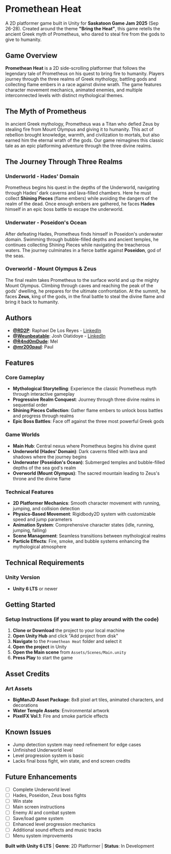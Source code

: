 # Promethean Heat

A 2D platformer game built in Unity for **Saskatoon Game Jam 2025** (Sep 26-28). Created around the theme **"Bring the Heat"**, this game retells the ancient Greek myth of Prometheus, who dared to steal fire from the gods to give to humanity.

## Game Overview

**Promethean Heat** is a 2D side-scrolling platformer that follows the legendary tale of Prometheus on his quest to bring fire to humanity. Players journey through the three realms of Greek mythology, battling gods and collecting flame embers in a race against divine wrath. The game features character movement mechanics, animated enemies, and multiple interconnected levels with distinct mythological themes.

## The Myth of Prometheus

In ancient Greek mythology, Prometheus was a Titan who defied Zeus by stealing fire from Mount Olympus and giving it to humanity. This act of rebellion brought knowledge, warmth, and civilization to mortals, but also earned him the eternal wrath of the gods. Our game reimagines this classic tale as an epic platforming adventure through the three divine realms.

## The Journey Through Three Realms

### **Underworld - Hades' Domain**
Prometheus begins his quest in the depths of the Underworld, navigating through Hades' dark caverns and lava-filled chambers. Here he must collect **Shining Pieces** (flame embers) while avoiding the dangers of the realm of the dead. Once enough embers are gathered, he faces **Hades** himself in an epic boss battle to escape the underworld.

### **Underwater - Poseidon's Ocean**
After defeating Hades, Prometheus finds himself in Poseidon's underwater domain. Swimming through bubble-filled depths and ancient temples, he continues collecting Shining Pieces while navigating the treacherous waters. The journey culminates in a fierce battle against **Poseidon**, god of the seas.

### **Overworld - Mount Olympus & Zeus**
The final realm takes Prometheus to the surface world and up the mighty Mount Olympus. Climbing through caves and reaching the peak of the gods' dwelling, he prepares for the ultimate confrontation. At the summit, he faces **Zeus**, king of the gods, in the final battle to steal the divine flame and bring it back to humanity.

## Authors

- **[@RD2P](https://github.com/RD2P)**: Raphael De Los Reyes - [LinkedIn](https://www.linkedin.com/in/glennraphaeldlr)
- **[@Weunbeatable](https://github.com/Weunbeatable)**: Josh Olatidoye - [LinkedIn](https://www.linkedin.com/in/joshua-o-b132aa93/)
- **[@R4nd0mDude](https://github.com/R4nd0mDude)**: Mel
- **[@mr200paul](https://github.com/mr200paul)**: Paul

## Features

### Core Gameplay
- **Mythological Storytelling**: Experience the classic Prometheus myth through interactive gameplay
- **Progressive Realm Conquest**: Journey through three divine realms in sequential order
- **Shining Pieces Collection**: Gather flame embers to unlock boss battles and progress through realms
- **Epic Boss Battles**: Face off against the three most powerful Greek gods

### Game Worlds
- **Main Hub**: Central nexus where Prometheus begins his divine quest
- **Underworld (Hades' Domain)**: Dark caverns filled with lava and shadows where the journey begins
- **Underwater (Poseidon's Ocean)**: Submerged temples and bubble-filled depths of the sea god's realm
- **Overworld (Mount Olympus)**: The sacred mountain leading to Zeus's throne and the divine flame

### Technical Features
- **2D Platformer Mechanics**: Smooth character movement with running, jumping, and collision detection
- **Physics-Based Movement**: Rigidbody2D system with customizable speed and jump parameters
- **Animation System**: Comprehensive character states (idle, running, jumping, falling)
- **Scene Management**: Seamless transitions between mythological realms
- **Particle Effects**: Fire, smoke, and bubble systems enhancing the mythological atmosphere

## Technical Requirements

### Unity Version
- **Unity 6 LTS** or newer

## Getting Started

### Setup Instructions (if you want to play around with the code)
1. **Clone or Download** the project to your local machine
2. **Open Unity Hub** and click "Add project from disk"
3. **Navigate** to the `Promethean Heat` folder and select it
4. **Open the project** in Unity
5. **Open the Main scene** from `Assets/Scenes/Main.unity`
6. **Press Play** to start the game

## Asset Credits

### Art Assets
- **BigManJD Asset Package**: 8x8 pixel art tiles, animated characters, and decorations
- **Water Temple Assets**: Environmental artwork
- **PixelFX Vol.1**: Fire and smoke particle effects

## Known Issues

- Jump detection system may need refinement for edge cases
- Unfinished Underworld level
- Level progression system is basic
- Lacks final boss fight, win state, and end screen credits

## Future Enhancements

- [ ] Complete Underworld level
- [ ] Hades, Poseidon, Zeus boss fights
- [ ] Win state
- [ ] Main screen instructions
- [ ] Enemy AI and combat system
- [ ] Save/load game system
- [ ] Enhanced level progression mechanics
- [ ] Additional sound effects and music tracks
- [ ] Menu system improvements

**Built with Unity 6 LTS** | **Genre**: 2D Platformer | **Status**: In Development